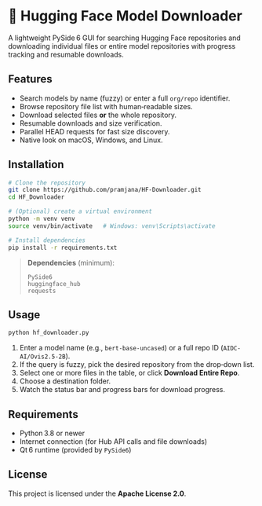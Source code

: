 # 🤗 Hugging Face Model Downloader

A lightweight PySide 6 GUI for searching Hugging Face repositories and downloading individual files or entire model repositories with progress tracking and resumable downloads.

## Features
- Search models by name (fuzzy) or enter a full `org/repo` identifier.  
- Browse repository file list with human‑readable sizes.  
- Download selected files **or** the whole repository.  
- Resumable downloads and size verification.  
- Parallel HEAD requests for fast size discovery.  
- Native look on macOS, Windows, and Linux.

## Installation

```bash
# Clone the repository
git clone https://github.com/pramjana/HF-Downloader.git
cd HF_Downloader

# (Optional) create a virtual environment
python -m venv venv
source venv/bin/activate   # Windows: venv\Scripts\activate

# Install dependencies
pip install -r requirements.txt
```

> **Dependencies** (minimum):
> ```
> PySide6
> huggingface_hub
> requests
> ```

## Usage

```bash
python hf_downloader.py
```

1. Enter a model name (e.g., `bert-base-uncased`) or a full repo ID (`AIDC-AI/Ovis2.5-2B`).  
2. If the query is fuzzy, pick the desired repository from the drop‑down list.  
3. Select one or more files in the table, or click **Download Entire Repo**.  
4. Choose a destination folder.  
5. Watch the status bar and progress bars for download progress.

## Requirements
- Python 3.8 or newer  
- Internet connection (for Hub API calls and file downloads)  
- Qt 6 runtime (provided by `PySide6`)

## License
This project is licensed under the **Apache License 2.0**.
